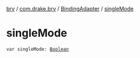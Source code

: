 [brv](../../index.md) / [com.drake.brv](../index.md) / [BindingAdapter](index.md) / [singleMode](./single-mode.md)

# singleMode

`var singleMode: `[`Boolean`](https://kotlinlang.org/api/latest/jvm/stdlib/kotlin/-boolean/index.html)